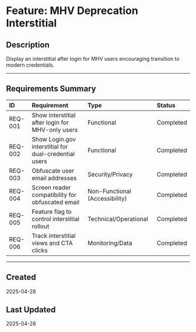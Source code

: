 # Feature: MHV Deprecation Interstitial

## Description
Display an interstitial after login for MHV users encouraging transition to modern credentials.

---

## Requirements Summary

| ID      | Requirement                                          | Type                          | Status     |
|:--------|:------------------------------------------------------|:------------------------------|:-----------|
| REQ-001 | Show interstitial after login for MHV-only users       | Functional                    | Completed  |
| REQ-002 | Show Login.gov interstitial for dual-credential users | Functional                    | Completed  |
| REQ-003 | Obfuscate user email addresses                        | Security/Privacy              | Completed  |
| REQ-004 | Screen reader compatibility for obfuscated email      | Non-Functional (Accessibility) | Completed  |
| REQ-005 | Feature flag to control interstitial rollout          | Technical/Operational         | Completed  |
| REQ-006 | Track interstitial views and CTA clicks               | Monitoring/Data               | Completed  |

---

## Created
2025-04-28

## Last Updated
2025-04-28


